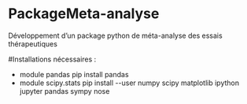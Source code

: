 # PackageMeta-analyse
Développement d’un package python de méta-analyse des essais thérapeutiques

#Installations nécessaires :
- module pandas
pip install pandas
- module scipy.stats
pip install --user numpy scipy matplotlib ipython jupyter pandas sympy nose
